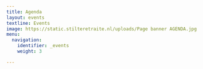 ```yaml
---
title: Agenda
layout: events
textline: Events
image: https://static.stilteretraite.nl/uploads/Page banner AGENDA.jpg
menu:
  navigation:
    identifier: _events
    weight: 3

---
```

